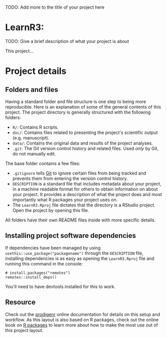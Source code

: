 TODO: Add more to the title of your project here

# LearnR3:

TODO: Give a brief description of what your project is about

This project...

# Project details

## Folders and files

Having a standard folder and file structure is one step to being more reproducible.
Here is an explanation of some of the general contents of this project. The
project directory is generally structured with the following folders:

- `R/`: Contains R scripts.
- `doc/`: Contains files related to presenting the project's scientific output
(e.g. manuscript).
- `data/`: Contains the original data and results of the project analyses.
- `.git`: The Git version control history and related files. Used *only* by Git,
do not manually edit.

The base folder contains a few files:

- `.gitignore` tells [Git](https://git-scm.com/) to ignore certain files from
being tracked and prevents them from entering the version control history.
- `DESCRIPTION` is a standard file that includes metadata about your project, in
a machine readable format for others to obtain information on about your
project. It provides a description of what the project does and most importantly
what R packages your project uses on.
- The `LearnR3.Rproj` file dictates that the directory is a RStudio
project. Open the project by opening this file.

All folders have their own README files inside with more specific details.

## Installing project software dependencies

If dependencies have been managed by using `usethis::use_package("packagename")`
through the `DESCRIPTION` file, installing dependencies is as easy as opening the
`LearnR3.Rproj` file and running this command in the console:

    # install.packages("remotes")
    remotes::install_deps()

You'll need to have devtools installed for this to work.

## Resource

Check out the [prodigenr](https://lwjohnst86.github.io/prodigenr) online
documentation for details on this setup and workflow. As this layout is also based
on R packages, check out the online book on [R packages](http://r-pkgs.had.co.nz/)
to learn more about how to make the most use out of this project layout.
